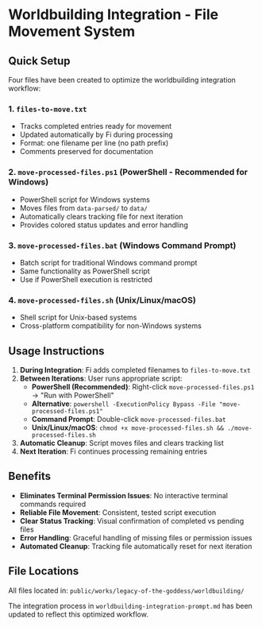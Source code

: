 # Worldbuilding Integration - File Movement System

## Quick Setup

Four files have been created to optimize the worldbuilding integration workflow:

### 1. `files-to-move.txt`
- Tracks completed entries ready for movement
- Updated automatically by Fi during processing
- Format: one filename per line (no path prefix)
- Comments preserved for documentation

### 2. `move-processed-files.ps1` (PowerShell - Recommended for Windows)
- PowerShell script for Windows systems
- Moves files from `data-parsed/` to `data/`
- Automatically clears tracking file for next iteration
- Provides colored status updates and error handling

### 3. `move-processed-files.bat` (Windows Command Prompt)
- Batch script for traditional Windows command prompt
- Same functionality as PowerShell script
- Use if PowerShell execution is restricted

### 4. `move-processed-files.sh` (Unix/Linux/macOS)
- Shell script for Unix-based systems
- Cross-platform compatibility for non-Windows systems

## Usage Instructions

1. **During Integration**: Fi adds completed filenames to `files-to-move.txt`
2. **Between Iterations**: User runs appropriate script:
   - **PowerShell (Recommended)**: Right-click `move-processed-files.ps1` → "Run with PowerShell"
   - **Alternative**: `powershell -ExecutionPolicy Bypass -File "move-processed-files.ps1"`
   - **Command Prompt**: Double-click `move-processed-files.bat`
   - **Unix/Linux/macOS**: `chmod +x move-processed-files.sh && ./move-processed-files.sh`
3. **Automatic Cleanup**: Script moves files and clears tracking list
4. **Next Iteration**: Fi continues processing remaining entries

## Benefits

- **Eliminates Terminal Permission Issues**: No interactive terminal commands required
- **Reliable File Movement**: Consistent, tested script execution
- **Clear Status Tracking**: Visual confirmation of completed vs pending files
- **Error Handling**: Graceful handling of missing files or permission issues
- **Automated Cleanup**: Tracking file automatically reset for next iteration

## File Locations

All files located in: `public/works/legacy-of-the-goddess/worldbuilding/`

The integration process in `worldbuilding-integration-prompt.md` has been updated to reflect this optimized workflow.
